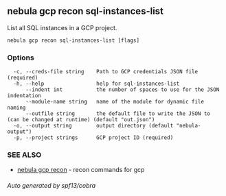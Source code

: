 ## nebula gcp recon sql-instances-list

List all SQL instances in a GCP project.

```
nebula gcp recon sql-instances-list [flags]
```

### Options

```
  -c, --creds-file string    Path to GCP credentials JSON file (required)
  -h, --help                 help for sql-instances-list
      --indent int           the number of spaces to use for the JSON indentation
      --module-name string   name of the module for dynamic file naming
      --outfile string       the default file to write the JSON to (can be changed at runtime) (default "out.json")
  -o, --output string        output directory (default "nebula-output")
  -p, --project strings      GCP project ID (required)
```

### SEE ALSO

* [nebula gcp recon](nebula_gcp_recon.md)	 - recon commands for gcp

###### Auto generated by spf13/cobra
